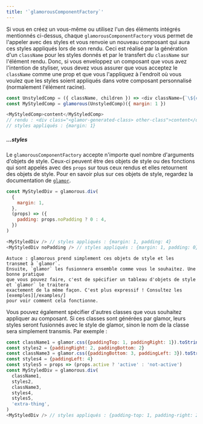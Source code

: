 ```yaml
---
title: '`glamorousComponentFactory`'
---
```


Si vous en créez un vous-même ou utilisez l'un des éléments intégrés mentionnés ci-dessus, chaque `glamorousComponentFactory` vous permet de l'appeler avec des styles et vous renvoie un nouveau composant qui aura ces styles appliqués lors de son rendu. Ceci est réalisé par la génération d'un `className` pour les styles donnés et par le transfert du `className` sur l'élément rendu. Donc, si vous enveloppez un composant que vous avez l'intention de styliser, vous devez vous assurer que vous acceptez le `className` comme une prop et que vous l'appliquez à l'endroit où vous voulez que les styles soient appliqués dans votre composant personnalisé (normalement l'élément racine).

```js
const UnstyledComp = ({ className, children }) => <div className={`\${className} other-class`}>{children}</div>
const MyStyledComp = glamorous(UnstyledComp)({ margin: 1 })

<MyStyledComp>content</MyStyledComp>
// rendu : <div class="<glamor-generated-class> other-class">content</div>
// styles appliqués : {margin: 1}
```
##### ...styles

Le `glamorousComponentFactory` accepte n'importe quel nombre d'arguments d'objets de style. Ceux-ci peuvent être des objets de style ou des fonctions qui sont appelés avec des `props` sur tous ceux rendus et elles retournent des objets de style. Pour en savoir plus sur ces objets de style, regardez la documentation de [`glamor`](https://github.com/threepointone/glamor).

```js
const MyStyledDiv = glamorous.div(
  {
    margin: 1,
  },
  (props) => ({
    padding: props.noPadding ? 0 : 4,
  })
)

<MyStyledDiv /> // styles appliqués : {margin: 1, padding: 4}
<MyStyledDiv noPadding /> // styles appliqués : {margin: 1, padding: 0}
```

```callout {title: 'Astuce', type: 'info'}
Astuce : glamorous prend simplement ces objets de style et les transmet à `glamor`.
Ensuite, `glamor` les fusionnera ensemble comme vous le souhaitez. Une bonne pratique
que vous pouvez faire, c'est de spécifier un tableau d'objets de style et `glamor` le traitera
exactement de la même façon. C'est plus expressif ! Consultez les [exemples][/examples/]
pour voir comment cela fonctionne.
```

Vous pouvez également spécifier d'autres classes que vous souhaitez appliquer au composant. Si ces classes sont générées par glamor, leurs styles seront fusionnés avec le style de glamor, sinon le nom de la classe sera simplement transmis. Par exemple :

```javascript
const className1 = glamor.css({paddingTop: 1, paddingRight: 1}).toString()
const styles2 = {paddingRight: 2, paddingBottom: 2}
const className3 = glamor.css({paddingBottom: 3, paddingLeft: 3}).toString()
const styles4 = {paddingLeft: 4}
const styles5 = props => (props.active ? 'active' : 'not-active')
const MyStyledDiv = glamorous.div(
  className1,
  styles2,
  className3,
  styles4,
  styles5,
  'extra-thing',
)
<MyStyledDiv /> // styles appliqués : {padding-top: 1, padding-right: 2, padding-bottom: 3, padding-left: 4}, 'not-active' et tout ce qui vient de `extra-thing`.
```
